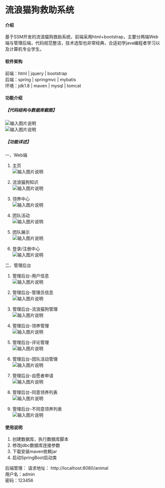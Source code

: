 # 流浪猫狗救助系统

 
#### 介绍
基于SSM开发的流浪猫狗救助系统，前端采用html+bootstrap，主要分两端Web端与管理后端，代码规范整洁，技术选型也非常经典，合适初学java编程者学习以及计算机专业学生。


#### 软件架构
前端：html | jquery | bootstrap  
后端：spring | springmvc | mybatis  
环境：jdk1.8 | maven | mysql | tomcat      


#### 功能介绍
##### 【代码结构与数据库截图】
![输入图片说明](images/image1.png)  
![输入图片说明](images/image2.png)  

##### 【功能详述】 
一、Web端  
  1. 主页  
![输入图片说明](images/image3.png)

  2. 流浪猫狗知识  
![输入图片说明](images/image4.png)

  3. 领养中心  
![输入图片说明](images/image5.png)

  4. 团队活动  
![输入图片说明](images/image6.png)

  5. 团队展示  
![输入图片说明](images/image7.png)

  6. 登录/注册中心  
![输入图片说明](images/image8.png)

二、管理后台  
  1. 管理后台-用户信息  
![输入图片说明](images/image9.png)

  2. 管理后台-管理员信息  
![输入图片说明](images/image10.png)

  3. 管理后台-流浪猫狗管理  
![输入图片说明](images/image11.png)

  4. 管理后台-领养管理  
![输入图片说明](images/image12.png)

  5. 管理后台-评论管理  
![输入图片说明](images/image13.png)

  6. 管理后台-团队活动管理  
![输入图片说明](images/image14.png)

  7. 管理后台-自愿者申请  
![输入图片说明](images/image15.png)

  8. 管理后台-同意领养列表  
![输入图片说明](images/image16.png)

  9. 管理后台-不同意领养列表  
![输入图片说明](images/image17.png)


#### 使用说明
1. 创建数据库，执行数据库脚本  
2. 修改jdbc数据库连接参数  
3. 下载安装maven依赖jar  
4. 启动SpringBoot启动类  

后端管理： 
    请求地址： http://localhost:8080/animal  
    用户名：admin    
    密码：123456    

